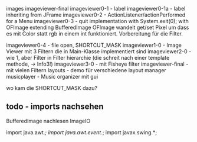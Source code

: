 
images
imageviewer-final
imageviewer0-1 - label
imageviewer0-1a - label inheriting from JFrame 
imageviewer0-2 - ActionListener/actionPerformed for a Menu
imageviewer0-3 - quit implementation with  System.exit(0);
with OFImage extending BufferedImage 
OFImage wandelt get/set Pixel um dass es mit Color statt rgb in einem int funktioniert. Vorbereitung für die Filter.

imageviewer0-4 - file open, SHORTCUT_MASK
imageviewer1-0 - Image Viewer mit 3 Filtern die in Main-Klasse implementiert sind
imageviewer2-0 - wie 1, aber Filter in Filter hierarchie (die schreit nach einer template methode, -> Info3!)
imageviewer3-0 - mit Fisheye filter
imageviewer-final - mit vielen Filtern
layouts - demo für verschiedene layout manager
musicplayer - Music organizer mit gui

wo kam die SHORTCUT_MASK dazu?

todo - imports nachsehen
---------------------------
BufferedImage nachlesen
ImageIO

import java.awt.*;
import java.awt.event.*;
import javax.swing.*;


